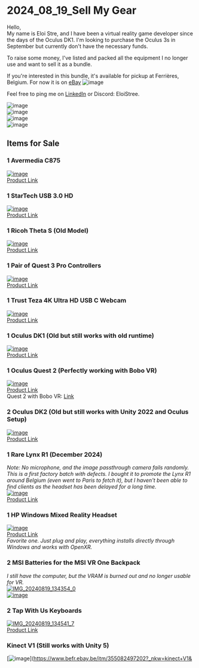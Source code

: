 

# 2024_08_19_Sell My Gear

Hello,  
My name is Eloi Stre, and I have been a virtual reality game developer since the days of the Oculus DK1. I'm looking to purchase the Oculus 3s in September but currently don't have the necessary funds.

To raise some money, I've listed and packed all the equipment I no longer use and want to sell it as a bundle.

If you're interested in this bundle, it's available for pickup at Ferrières, Belgium.
For now it is on [eBay](https://www.ebay.com/itm/355968739689) 
![image](https://github.com/user-attachments/assets/d43720c2-ec74-4c02-8abe-10517c38a4b3)

Feel free to ping me on [LinkedIn](https://www.linkedin.com/in/eloistree/) or Discord: EloiStree.

![image](https://github.com/user-attachments/assets/52344864-9e70-492f-b1ca-8f6919813d6a)  
![image](https://github.com/user-attachments/assets/bc3dc33b-f1af-4a19-a03b-1eedd9c015ae)  
![image](https://github.com/user-attachments/assets/b7f0add4-e23e-4f55-817f-48cdc78ef364)  
![image](https://github.com/user-attachments/assets/f7b7f847-7af7-4a92-ad7f-8cb7006ba71e)

## Items for Sale

### 1 Avermedia C875  
[![image](https://github.com/user-attachments/assets/3c440f96-22e8-45c8-af9b-8c42542ddb8c)](https://www.avermedia.com/product-detail/C875)  
[Product Link](https://www.avermedia.com/product-detail/C875)

### 1 StarTech USB 3.0 HD  
[![image](https://github.com/user-attachments/assets/7a1bd47b-bcf9-4bdb-bdb0-01204b409542)](https://www.galaxus.be/nl/s1/product/startech-usb-30-hd-opnameapparaat-printer-server-10145291?supplier=2705624&campaignid=20384326009&adgroupid=&adid=&gad_source=1)  
[Product Link](https://www.galaxus.be/nl/s1/product/startech-usb-30-hd-opnameapparaat-printer-server-10145291?supplier=2705624&campaignid=20384326009&adgroupid=&adid=&gad_source=1)

### 1 Ricoh Theta S (Old Model)  
[![image](https://github.com/user-attachments/assets/0ea49a75-fb1d-48fd-8f49-947539c3e51c)](https://www.ricoh-imaging.co.jp/english/products/theta_s/)  
[Product Link](https://www.ricoh-imaging.co.jp/english/products/theta_s/)

### 1 Pair of Quest 3 Pro Controllers  
[![image](https://github.com/user-attachments/assets/70838281-53ba-4d6f-a309-40a391efdd2a)](https://www.dutch-plaza.nl/meta-quest-touch-pro-controllers.html?gad_source=1&source=googlebase)  
[Product Link](https://www.dutch-plaza.nl/meta-quest-touch-pro-controllers.html?gad_source=1&source=googlebase)

### 1 Trust Teza 4K Ultra HD USB C Webcam  
[![image](https://github.com/user-attachments/assets/62b2f316-1bfd-4c01-948f-d17c978d92ef)](https://www.coolblue.be/fr/produit/896904/trust-teza-4k-ultra-hd-webcam.html?cmt=c_a%2Ccid_21495643393%2Caid_161899981901%2Ctid_pla-317722880778%2Cgn_g%2Cd_c&gad_source=1)  
[Product Link](https://www.coolblue.be/fr/produit/896904/trust-teza-4k-ultra-hd-webcam.html?cmt=c_a%2Ccid_21495643393%2Caid_161899981901%2Ctid_pla-317722880778%2Cgn_g%2Cd_c&gad_source=1)

### 1 Oculus DK1 (Old but still works with old runtime)  
[![image](https://github.com/user-attachments/assets/4f15e0dc-82b2-41ed-b131-7ae9db0c4178)](https://www.ebay.fr/itm/124386870737)  
[Product Link](https://www.ebay.fr/itm/124386870737)

### 1 Oculus Quest 2 (Perfectly working with Bobo VR)  
[![image](https://github.com/user-attachments/assets/b37e071e-0cfd-4e4c-8298-d834a1b26b2b)](https://www.meta.com/be/fr/quest/products/quest-2/)  
[Product Link](https://www.meta.com/be/fr/quest/products/quest-2/)  
Quest 2 with Bobo VR: [Link](https://www.bobovr.com/?srsltid=AfmBOorQWWLhQksc-OCUn6HjPq_jPjxsjCsIT8LihgrjUj_xeD7OsFTP)

### 2 Oculus DK2 (Old but still works with Unity 2022 and Oculus Setup)  
[![image](https://github.com/user-attachments/assets/45787c4b-aaf4-488a-a153-5539ece35c15)](https://www.ebay.fr/b/Casques-de-realite-virtuelle-Oculus-Rift-DK2-pour-PC-et-console/183068/bn_96654201)  
[Product Link](https://www.ebay.fr/b/Casques-de-realite-virtuelle-Oculus-Rift-DK2-pour-PC-et-console/183068/bn_96654201)

### 1 Rare Lynx R1 (December 2024)  
*Note: No microphone, and the image passthrough camera fails randomly. This is a first factory batch with defects. I bought it to promote the Lynx R1 around Belgium (even went to Paris to fetch it), but I haven't been able to find clients as the headset has been delayed for a long time.*  
[![image](https://github.com/user-attachments/assets/7844a742-4cb3-49ee-9b5a-1144f1736b7a)](https://www.lynx-r.com/)  
[Product Link](https://www.lynx-r.com/)

### 1 HP Windows Mixed Reality Headset  
[![image](https://github.com/user-attachments/assets/bfe34b26-b8a5-4d78-8f9b-5c8459f80f6a)](https://www.backmarket.nl/nl-nl/p/hp-windows-mixed-reality-vr-bril-virtual-reality/4dff8649-ff0b-4ce6-99d5-9707b3757ff0?shopping=gmc&gad_source=1#l=11)  
[Product Link](https://www.backmarket.nl/nl-nl/p/hp-windows-mixed-reality-vr-bril-virtual-reality/4dff8649-ff0b-4ce6-99d5-9707b3757ff0?shopping=gmc&gad_source=1#l=11)  
*Favorite one. Just plug and play, everything installs directly through Windows and works with OpenXR.*

### 2 MSI Batteries for the MSI VR One Backpack  
*I still have the computer, but the VRAM is burned out and no longer usable for VR.*  
[![IMG_20240819_134354_0](https://github.com/user-attachments/assets/9a7cbaaa-dfd7-4f14-8885-615466cbebed)  
![image](https://github.com/user-attachments/assets/3da628f5-6fbc-454d-9dfd-10c6103b0948)](https://www.ldlc.com/fr-be/fiche/PB00223722.html)

### 2 Tap With Us Keyboards  
[![IMG_20240819_134541_7](https://github.com/user-attachments/assets/b403f6a0-82f9-4fd9-9bbd-bc7f2b747a88)](https://www.tapwithus.com/product/tap-strap-2/)  
[Product Link](https://www.tapwithus.com/product/tap-strap-2/)

### Kinect V1 (Still works with Unity 5)  
[![image](https://github.com/user-attachments/assets/fe94b3a9-5bf0-4b19-93c3-068bcf94dfac)](https://www.befr.ebay.be/itm/355082497202?_nkw=kinect+V1&
